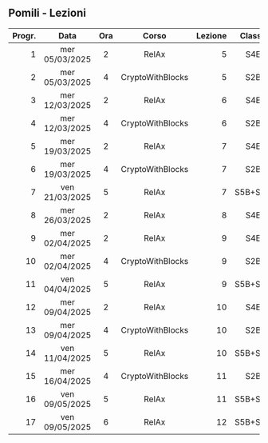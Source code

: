 ## Pomili - Lezioni

|Progr.| Data | Ora | Corso | Lezione | Classe |
|--:|:-:|:-:|:-:|--:|:-:|
|1|mer 05/03/2025|2|RelAx|5|S4E|
|2|mer 05/03/2025|4|CryptoWithBlocks|5|S2B|
|3|mer 12/03/2025|2|RelAx|6|S4E|
|4|mer 12/03/2025|4|CryptoWithBlocks|6|S2B|
|5|mer 19/03/2025|2|RelAx|7|S4E|
|6|mer 19/03/2025|4|CryptoWithBlocks|7|S2B|
|7|ven 21/03/2025|5|RelAx|7|S5B+S5D|
|8|mer 26/03/2025|2|RelAx|8|S4E|
|9|mer 02/04/2025|2|RelAx|9|S4E|
|10|mer 02/04/2025|4|CryptoWithBlocks|9|S2B|
|11|ven 04/04/2025|5|RelAx|9|S5B+S5D|
|12|mer 09/04/2025|2|RelAx|10|S4E|
|13|mer 09/04/2025|4|CryptoWithBlocks|10|S2B|
|14|ven 11/04/2025|5|RelAx|10|S5B+S5D|
|15|mer 16/04/2025|4|CryptoWithBlocks|11|S2B|
|16|ven 09/05/2025|5|RelAx|11|S5B+S5D|
|17|ven 09/05/2025|6|RelAx|12|S5B+S5D|


